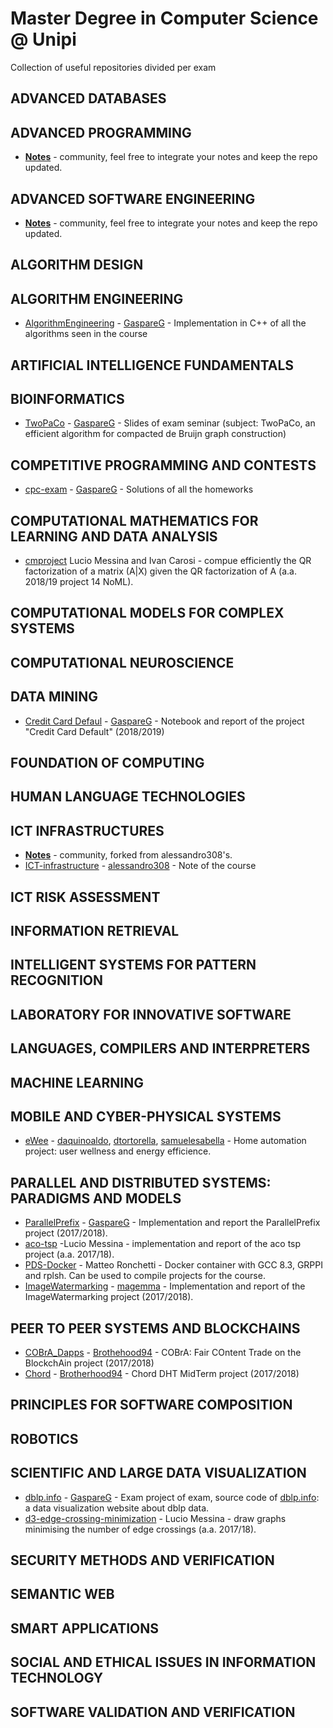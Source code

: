 # Master Degree in Computer Science @ Unipi
Collection of useful repositories divided per exam

ADVANCED DATABASES
-------------------

ADVANCED PROGRAMMING
--------------------
- [**Notes**](https://github.com/md-cs-student-unipi/Advanced-Programming) - community, feel free to integrate your notes and keep the repo updated.

ADVANCED SOFTWARE ENGINEERING
-----------------------------
- [**Notes**](https://github.com/md-cs-student-unipi/Advanced-Software-Engineering) - community, feel free to integrate your notes and keep the repo updated.

ALGORITHM DESIGN
-------------------

ALGORITHM ENGINEERING
-------------------

- [AlgorithmEngineering](https://github.com/GaspareG/AlgorithmEngineering) - [GaspareG](https://github.com/GaspareG) - Implementation in C++ of all the algorithms seen in the course

ARTIFICIAL INTELLIGENCE FUNDAMENTALS
-------------------

BIOINFORMATICS
-------------------

- [TwoPaCo](https://github.com/GaspareG/TwoPaCoPresentation) - [GaspareG](https://github.com/GaspareG) - Slides of exam seminar (subject: TwoPaCo, an efficient algorithm for compacted de Bruijn graph construction)

COMPETITIVE PROGRAMMING AND CONTESTS
-------------------

- [cpc-exam](https://github.com/GaspareG/cpc-exam) - [GaspareG](https://github.com/GaspareG) - Solutions of all the homeworks

COMPUTATIONAL MATHEMATICS FOR LEARNING AND DATA ANALYSIS
-------------------

- [cmproject](https://bitbucket.org/melfnt/cmproject) Lucio Messina and Ivan Carosi - compue efficiently the QR factorization of a matrix (A|X) given the QR factorization of A (a.a. 2018/19 project 14 NoML).

COMPUTATIONAL MODELS FOR COMPLEX SYSTEMS
-------------------

COMPUTATIONAL NEUROSCIENCE
-------------------

DATA MINING
-------------------

- [Credit Card Defaul](https://github.com/GaspareG/DMUniPi) - [GaspareG](https://github.com/GaspareG) - Notebook and report of the project "Credit Card Default" (2018/2019)

FOUNDATION OF COMPUTING
-------------------

HUMAN LANGUAGE TECHNOLOGIES
-------------------

ICT INFRASTRUCTURES
-------------------
- [**Notes**](https://github.com/md-cs-student-unipi/ict-infrastructures) - community, forked from alessandro308's.
- [ICT-infrastructure](https://github.com/alessandro308/ICT-infrastructure) - [alessandro308](https://github.com/alessandro308) - Note of the course

ICT RISK ASSESSMENT
-------------------

INFORMATION RETRIEVAL
-------------------

INTELLIGENT SYSTEMS FOR PATTERN RECOGNITION
-------------------

LABORATORY FOR INNOVATIVE SOFTWARE
-------------------

LANGUAGES, COMPILERS AND INTERPRETERS
-------------------

MACHINE LEARNING
-------------------

MOBILE AND CYBER-PHYSICAL SYSTEMS
-------------------
- [eWee](https://github.com/daquinoaldo/eWee) - [daquinoaldo](https://github.com/daquinoaldo), [dtortorella](https://github.com/dtortorella), [samuelesabella](https://github.com/samuelesabella) - Home automation project: user wellness and energy efficience.

PARALLEL AND DISTRIBUTED SYSTEMS: PARADIGMS AND MODELS
-------------------

- [ParallelPrefix](https://github.com/GaspareG/ParallelPrefix) - [GaspareG](https://github.com/GaspareG) - Implementation and report the ParallelPrefix project (2017/2018).
- [aco-tsp](https://bitbucket.org/melfnt/aco-tsp) -Lucio Messina - implementation and report of the aco tsp project (a.a. 2017/18).
- [PDS-Docker](https://github.com/matteo-ronchetti/PDS-Docker/) - Matteo Ronchetti - Docker container with GCC 8.3, GRPPI and rplsh. Can be used to compile projects for the course. 
- [ImageWatermarking](https://github.com/magemma/Image-Watermarking) - [magemma](https://github.com/magemma) - Implementation and report of the ImageWatermarking project (2017/2018).

PEER TO PEER SYSTEMS AND BLOCKCHAINS
-------------------

- [COBrA_Dapps](https://github.com/Brotherhood94/COBrA_Dapps) - [Brothehood94](https://github.com/Brotherhood94) - COBrA: Fair COntent Trade on the BlockchAin project (2017/2018)
- [Chord](https://github.com/Brotherhood94/Chord) - [Brotherhood94](https://github.com/Brotherhood94) - Chord DHT MidTerm project (2017/2018)

PRINCIPLES FOR SOFTWARE COMPOSITION
-------------------

ROBOTICS
-------------------

SCIENTIFIC AND LARGE DATA VISUALIZATION
-------------------

- [dblp.info](https://github.com/GaspareG/dblp.info) - [GaspareG](https://github.com/GaspareG) - Exam project of exam, source code of [dblp.info](https://dblp.info): a data visualization website about dblp data.
- [d3-edge-crossing-minimization](https://bitbucket.org/melfnt/d3-edge-crossing-minimization) - Lucio Messina - draw graphs minimising the number of edge crossings (a.a. 2017/18).

SECURITY METHODS AND VERIFICATION
-------------------

SEMANTIC WEB
-------------------

SMART APPLICATIONS
-------------------

SOCIAL AND ETHICAL ISSUES IN INFORMATION TECHNOLOGY
-------------------

SOFTWARE VALIDATION AND VERIFICATION
-------------------


